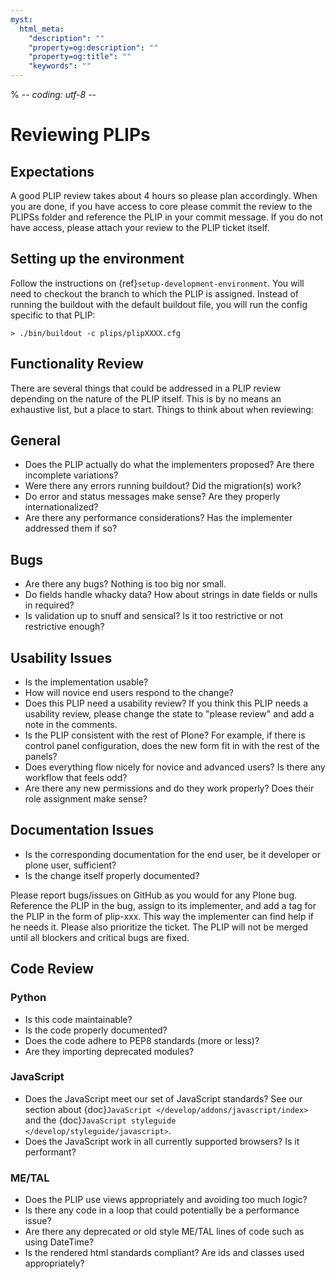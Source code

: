 ```yaml
---
myst:
  html_meta:
    "description": ""
    "property=og:description": ""
    "property=og:title": ""
    "keywords": ""
---
```


% -*- coding: utf-8 -*-

# Reviewing PLIPs

## Expectations

A good PLIP review takes about 4 hours so please plan accordingly.
When you are done, if you have access to core please commit the review to the PLIPSs folder and reference the PLIP in your commit message.
If you do not have access, please attach your review to the PLIP ticket itself.

## Setting up the environment

Follow the instructions on {ref}`setup-development-environment`.
You will need to checkout the branch to which the PLIP is assigned.
Instead of running the buildout with the default buildout file, you will run the config specific to that PLIP:

```
> ./bin/buildout -c plips/plipXXXX.cfg
```

## Functionality Review

There are several things that could be addressed in a PLIP review depending on the nature of the PLIP itself.
This is by no means an exhaustive list, but a place to start.
Things to think about when reviewing:

## General

- Does the PLIP actually do what the implementers proposed?
  Are there incomplete variations?
- Were there any errors running buildout?
  Did the migration(s) work?
- Do error and status messages make sense?
  Are they properly internationalized?
- Are there any performance considerations?
  Has the implementer addressed them if so?

## Bugs

- Are there any bugs?
  Nothing is too big nor small.
- Do fields handle whacky data?
  How about strings in date fields or nulls in required?
- Is validation up to snuff and sensical?
  Is it too restrictive or not restrictive enough?

## Usability Issues

- Is the implementation usable?
- How will novice end users respond to the change?
- Does this PLIP need a usability review?
  If you think this PLIP needs a usability review,
  please change the state to "please review" and add a note in the comments.
- Is the PLIP consistent with the rest of Plone?
  For example,
  if there is control panel configuration,
  does the new form fit in with the rest of the panels?
- Does everything flow nicely for novice and advanced users?
  Is there any workflow that feels odd?
- Are there any new permissions and do they work properly?
  Does their role assignment make sense?

## Documentation Issues

- Is the corresponding documentation for the end user,
  be it developer or plone user,
  sufficient?
- Is the change itself properly documented?

Please report bugs/issues on GitHub as you would for any Plone bug.
Reference the PLIP in the bug, assign to its implementer, and add a tag for the PLIP in the form of plip-xxx.
This way the implementer can find help if he needs it.
Please also prioritize the ticket.
The PLIP will not be merged until all blockers and critical bugs are fixed.

## Code Review

### Python

- Is this code maintainable?
- Is the code properly documented?
- Does the code adhere to PEP8 standards (more or less)?
- Are they importing deprecated modules?

### JavaScript

- Does the JavaScript meet our set of JavaScript standards?
  See our section about {doc}`JavaScript </develop/addons/javascript/index>` and the {doc}`JavaScript styleguide </develop/styleguide/javascript>`.
- Does the JavaScript work in all currently supported browsers?
  Is it performant?

### ME/TAL

- Does the PLIP use views appropriately and avoiding too much logic?
- Is there any code in a loop that could potentially be a performance issue?
- Are there any deprecated or old style ME/TAL lines of code such as using DateTime?
- Is the rendered html standards compliant? Are ids and classes used appropriately?
